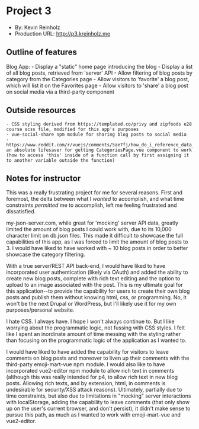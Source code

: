 # Project 3
+ By: Kevin Reinholz
+ Production URL: <http://p3.kreinholz.me>


## Outline of features
Blog App:
    - Display a "static" home page introducing the blog
    - Display a list of all blog posts, retrieved from 'server' API
    - Allow filtering of blog posts by category from the Categories page
    - Allow visitors to 'favorite' a blog post, which will list it on the Favorites page
    - Allow visitors to 'share' a blog post on social media via a third-party component

## Outside resources
    - CSS styling derived from https://templated.co/privy and zipfoods e28 course scss file, modified for this app's purposes
    - vue-social-share npm module for sharing blog posts to social media
    - https://www.reddit.com/r/vuejs/comments/5ae7fj/how_do_i_reference_data_from_a_function_inside_a/, an absolute lifesaver for getting CategoriesPage.vue component to work (how to access 'this' inside of a function call by first assigning it to another variable outside the function)

## Notes for instructor

This was a really frustrating project for me for several reasons. First and foremost, the delta between what I *wanted* to accomplish, and what time constraints *permitted* me to accomplish, left me feeling frustrated and dissatisfied.

my-json-server.com, while great for 'mocking' server API data, greatly limited the amount of blog posts I could work with, due to its 10,000 character limit on db.json files. This made it difficult to showcase the full capabilities of this app, as I was forced to limit the amount of blog posts to 3. I would have liked to have worked with ~ 10 blog posts in order to better showcase the category filtering.

With a true server/REST API back-end, I would have liked to have incorporated user authentication (likely via OAuth) and added the ability to create new blog posts, complete with rich text editing and the option to upload to an image associated with the post. This is my ultimate goal for this application--to provide the capability for users to create their own blog posts and publish them without knowing html, css, or programming. No, it won't be the next Drupal or WordPress, but I'll likely use it for my own purposes/personal website.

I hate CSS. I always have. I hope I won't always continue to. But I like worrying about the programmatic logic, not fussing with CSS styles. I felt like I spent an inordinate amount of time messing with the styling rather than focusing on the programmatic logic of the application as I wanted to.

I would have liked to have added the capability for visitors to leave comments on blog posts and moreover to liven up their comments with the third-party emoji-mart-vue npm module. I would also like to have incorporated vue2-editor npm module to allow rich text in comments (although this was really intended for p4, to allow rich text in new blog posts. Allowing rich texts, and by extension, html, in comments is undesirable for security/XSS attack reasons). Ultimately, partially due to time constraints, but also due to limitations in "mocking" server interactions with localStorage, adding the capability to leave comments (that only show up on the user's current browser, and don't persist), it didn't make sense to pursue this path, as much as I wanted to work with emoji-mart-vue and vue2-editor.